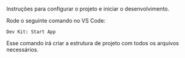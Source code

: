 

Instruções para configurar o projeto e iniciar o desenvolvimento.

Rode o seguinte comando no VS Code: 

```
Dev Kit: Start App
```
Esse comando irá criar a estrutura de projeto com todos os arquivos necessários. 
